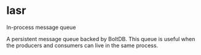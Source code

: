 # lasr
In-process message queue

A persistent message queue backed by BoltDB. This queue is useful when the producers and consumers can live in the same process.
